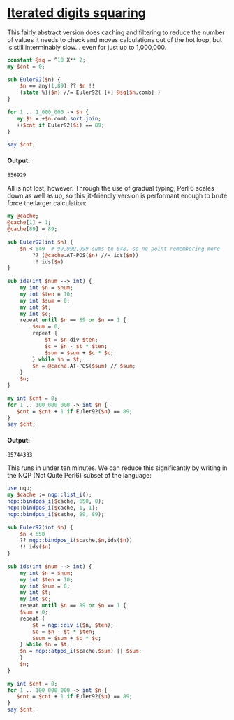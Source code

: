 [1]: https://rosettacode.org/wiki/Iterated_digits_squaring

# [Iterated digits squaring][1]

This fairly abstract version does caching and filtering to reduce the number of values it needs to check and moves calculations out of the hot loop, but is still interminably slow... even for just up to 1,000,000.

```perl
constant @sq = ^10 X** 2;
my $cnt = 0;
 
sub Euler92($n) {
    $n == any(1,89) ?? $n !!
    (state %){$n} //= Euler92( [+] @sq[$n.comb] )
}
 
for 1 .. 1_000_000 -> $n {
   my $i = +$n.comb.sort.join;
   ++$cnt if Euler92($i) == 89;
}
 
say $cnt;
```

#### Output:
```
856929
```


All is not lost, however. Through the use of gradual typing, Perl 6 scales down as well as up, so this jit-friendly version is performant enough to brute force the larger calculation:

```perl
my @cache;
@cache[1] = 1;
@cache[89] = 89;
 
sub Euler92(int $n) {
    $n < 649  # 99,999,999 sums to 648, so no point remembering more
        ?? (@cache.AT-POS($n) //= ids($n))
        !! ids($n)
}
 
sub ids(int $num --> int) {
    my int $n = $num;
    my int $ten = 10;
    my int $sum = 0;
    my int $t;
    my int $c;
    repeat until $n == 89 or $n == 1 {
        $sum = 0;
        repeat {
            $t = $n div $ten;
            $c = $n - $t * $ten;
            $sum = $sum + $c * $c;
        } while $n = $t;
        $n = @cache.AT-POS($sum) // $sum;
    }
    $n;
}
 
my int $cnt = 0;
for 1 .. 100_000_000 -> int $n {
   $cnt = $cnt + 1 if Euler92($n) == 89;
}
say $cnt;
```

#### Output:
```
85744333
```


This runs in under ten minutes. We can reduce this significantly by writing in the NQP (Not Quite Perl6) subset of the language:

```perl
use nqp;
my $cache := nqp::list_i();
nqp::bindpos_i($cache, 650, 0);
nqp::bindpos_i($cache, 1, 1);
nqp::bindpos_i($cache, 89, 89);
 
sub Euler92(int $n) {
    $n < 650
	?? nqp::bindpos_i($cache,$n,ids($n))
	!! ids($n)
}
 
sub ids(int $num --> int) {
    my int $n = $num;
    my int $ten = 10;
    my int $sum = 0;
    my int $t;
    my int $c;
    repeat until $n == 89 or $n == 1 {
	$sum = 0;
	repeat {
	    $t = nqp::div_i($n, $ten);
	    $c = $n - $t * $ten;
	    $sum = $sum + $c * $c;
	} while $n = $t;
	$n = nqp::atpos_i($cache,$sum) || $sum;
    }
    $n;
}
 
my int $cnt = 0;
for 1 .. 100_000_000 -> int $n {
   $cnt = $cnt + 1 if Euler92($n) == 89;
}
say $cnt;
```
